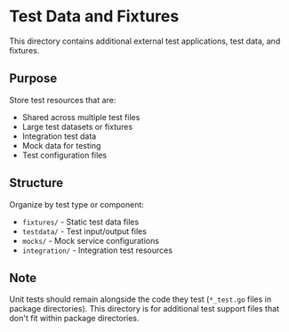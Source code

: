 # Test Data and Fixtures

This directory contains additional external test applications, test data, and fixtures.

## Purpose

Store test resources that are:
- Shared across multiple test files
- Large test datasets or fixtures
- Integration test data
- Mock data for testing
- Test configuration files

## Structure

Organize by test type or component:
- `fixtures/` - Static test data files
- `testdata/` - Test input/output files
- `mocks/` - Mock service configurations
- `integration/` - Integration test resources

## Note

Unit tests should remain alongside the code they test (`*_test.go` files in package directories).
This directory is for additional test support files that don't fit within package directories.
